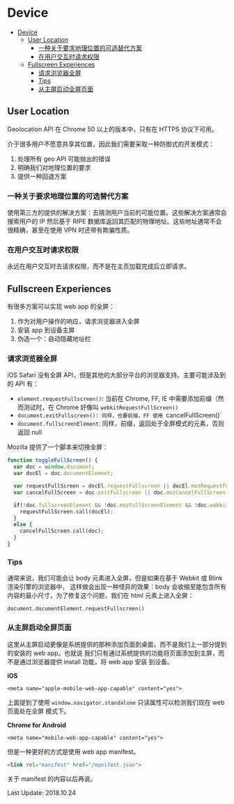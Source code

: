 # Device 

<!-- TOC -->

- [Device](#device)
  - [User Location](#user-location)
    - [一种关于要求地理位置的可选替代方案](#一种关于要求地理位置的可选替代方案)
    - [在用户交互时请求权限](#在用户交互时请求权限)
  - [Fullscreen Experiences](#fullscreen-experiences)
    - [请求浏览器全屏](#请求浏览器全屏)
    - [Tips](#tips)
    - [从主屏启动全屏页面](#从主屏启动全屏页面)

<!-- /TOC -->

## User Location

Geolocation API 在 Chrome 50 以上的版本中，只有在 HTTPS 协议下可用。    

介于很多用户不愿意共享其位置，因此我们需要采取一种防御式的开发模式：   

1. 处理所有 geo API 可能抛出的错误
2. 明确我们对地理位置的要求
3. 提供一种回退方案    

### 一种关于要求地理位置的可选替代方案

使用第三方的提供的解决方案：去猜测用户当前的可能位置。这些解决方案通常会搜索用户的 IP 然后基于
RIPE 数据库返回其匹配的物理地址。这些地址通常不会很精确，甚至在使用 VPN 时还带有欺骗性质。    

### 在用户交互时请求权限

永远在用户交互时去请求权限，而不是在主页加载完成后立即请求。    

## Fullscreen Experiences

有很多方案可以实现 web app 的全屏：   

1. 作为对用户操作的响应，请求浏览器进入全屏
2. 安装 app 到设备主屏
3. 伪造一个：自动隐藏地址栏

### 请求浏览器全屏

iOS Safari 没有全屏 API，但是其他的大部分平台的浏览器支持。主要可能涉及到的 API 有：

+ `element.requestFullscreen()`: 当前在 Chrome, FF, IE 中需要添加前缀（然而测试时，在
Chrome 好像叫 `webkitRequestFullScreen()`
+ `document.exitFullscreen(): 同样，也要前缀，FF 使用 `cancelFullScreen()`
+ `document.fullscreenElement`: 同样，前缀，返回处于全屏模式的元素，否则返回 null   

Mozilla 提供了一个脚本来切换全屏：   

```js
function toggleFullScreen() {
  var doc = window.document;
  var docEl = doc.documentElement;

  var requestFullScreen = docEl.requestFullscreen || docEl.mozRequestFullScreen || docEl.webkitRequestFullScreen || docEl.msRequestFullscreen;
  var cancelFullScreen = doc.exitFullscreen || doc.mozCancelFullScreen || doc.webkitExitFullscreen || doc.msExitFullscreen;

  if(!doc.fullscreenElement && !doc.mozFullScreenElement && !doc.webkitFullscreenElement && !doc.msFullscreenElement) {
    requestFullScreen.call(docEl);
  }
  else {
    cancelFullScreen.call(doc);
  }
}
```    

### Tips

通常来说，我们可能会让 body 元素进入全屏，但是如果在基于 Webkit 或 Blink 渲染引擎的浏览器中，
这样做会出现一种怪异的效果：body 会收缩至能包含所有内容的最小尺寸，为了修复这个问题，我们在
html 元素上进入全屏：   


`document.documentElement.requestFullscreen()`    

### 从主屏启动全屏页面

这里从主屏启动更像是系统提供的那种添加页面到桌面，而不是我们上一部分提到的安装的 web app。也就说
我们只有通过系统提供的功能将页面添加到主屏，而不是通过浏览器提供 install 功能，将 web app 安装
到设备。      

**iOS**     

`<meta name="apple-mobile-web-app-capable" content="yes">`    

上面提到了使用 `window.navigator.standalone` 只读属性可以检测我们现在 web 页面处在全屏
模式下。    

**Chrome for Android**     

`<meta name="mobile-web-app-capable" content="yes">`    

但是一种更好的方式是使用 web app manifest。    

```html
<link rel="manifest" href="/manifest.json">
```    

关于 manifest 的内容以后再说。   

Last Update: 2018.10.24   